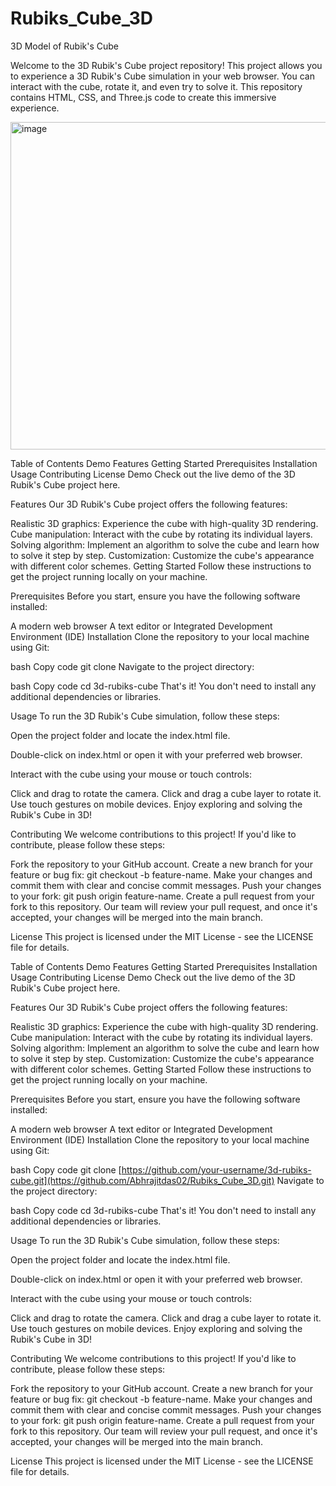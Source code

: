 # Rubiks_Cube_3D
3D Model of Rubik's Cube

Welcome to the 3D Rubik's Cube project repository! This project allows you to experience a 3D Rubik's Cube simulation in your web browser. You can interact with the cube, rotate it, and even try to solve it. This repository contains HTML, CSS, and Three.js code to create this immersive experience.

<img width="524" alt="image" src="https://github.com/Abhrajitdas02/Rubiks_Cube_3D/assets/91903920/7b2353e1-30fb-457f-9c1b-b82999328939">


Table of Contents
Demo
Features
Getting Started
Prerequisites
Installation
Usage
Contributing
License
Demo
Check out the live demo of the 3D Rubik's Cube project here.

Features
Our 3D Rubik's Cube project offers the following features:

Realistic 3D graphics: Experience the cube with high-quality 3D rendering.
Cube manipulation: Interact with the cube by rotating its individual layers.
Solving algorithm: Implement an algorithm to solve the cube and learn how to solve it step by step.
Customization: Customize the cube's appearance with different color schemes.
Getting Started
Follow these instructions to get the project running locally on your machine.

Prerequisites
Before you start, ensure you have the following software installed:

A modern web browser
A text editor or Integrated Development Environment (IDE)
Installation
Clone the repository to your local machine using Git:

bash
Copy code
git clone 
Navigate to the project directory:

bash
Copy code
cd 3d-rubiks-cube
That's it! You don't need to install any additional dependencies or libraries.

Usage
To run the 3D Rubik's Cube simulation, follow these steps:

Open the project folder and locate the index.html file.

Double-click on index.html or open it with your preferred web browser.

Interact with the cube using your mouse or touch controls:

Click and drag to rotate the camera.
Click and drag a cube layer to rotate it.
Use touch gestures on mobile devices.
Enjoy exploring and solving the Rubik's Cube in 3D!

Contributing
We welcome contributions to this project! If you'd like to contribute, please follow these steps:

Fork the repository to your GitHub account.
Create a new branch for your feature or bug fix: git checkout -b feature-name.
Make your changes and commit them with clear and concise commit messages.
Push your changes to your fork: git push origin feature-name.
Create a pull request from your fork to this repository.
Our team will review your pull request, and once it's accepted, your changes will be merged into the main branch.

License
This project is licensed under the MIT License - see the LICENSE file for details.

Table of Contents
Demo
Features
Getting Started
Prerequisites
Installation
Usage
Contributing
License
Demo
Check out the live demo of the 3D Rubik's Cube project here.

Features
Our 3D Rubik's Cube project offers the following features:

Realistic 3D graphics: Experience the cube with high-quality 3D rendering.
Cube manipulation: Interact with the cube by rotating its individual layers.
Solving algorithm: Implement an algorithm to solve the cube and learn how to solve it step by step.
Customization: Customize the cube's appearance with different color schemes.
Getting Started
Follow these instructions to get the project running locally on your machine.

Prerequisites
Before you start, ensure you have the following software installed:

A modern web browser
A text editor or Integrated Development Environment (IDE)
Installation
Clone the repository to your local machine using Git:

bash
Copy code
git clone [https://github.com/your-username/3d-rubiks-cube.git](https://github.com/Abhrajitdas02/Rubiks_Cube_3D.git)
Navigate to the project directory:

bash
Copy code
cd 3d-rubiks-cube
That's it! You don't need to install any additional dependencies or libraries.

Usage
To run the 3D Rubik's Cube simulation, follow these steps:

Open the project folder and locate the index.html file.

Double-click on index.html or open it with your preferred web browser.

Interact with the cube using your mouse or touch controls:

Click and drag to rotate the camera.
Click and drag a cube layer to rotate it.
Use touch gestures on mobile devices.
Enjoy exploring and solving the Rubik's Cube in 3D!

Contributing
We welcome contributions to this project! If you'd like to contribute, please follow these steps:

Fork the repository to your GitHub account.
Create a new branch for your feature or bug fix: git checkout -b feature-name.
Make your changes and commit them with clear and concise commit messages.
Push your changes to your fork: git push origin feature-name.
Create a pull request from your fork to this repository.
Our team will review your pull request, and once it's accepted, your changes will be merged into the main branch.

License
This project is licensed under the MIT License - see the LICENSE file for details.
